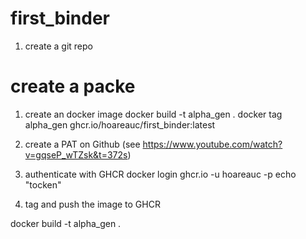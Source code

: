 # first_binder
1. create a git repo

# create a packe
1. create an docker image
	docker build -t alpha_gen .
	docker tag alpha_gen ghcr.io/hoareauc/first_binder:latest   
2. create a PAT on Github (see https://www.youtube.com/watch?v=gqseP_wTZsk&t=372s)
3. authenticate with GHCR
	docker login ghcr.io -u hoareauc -p echo "tocken"

4. tag and push the image to GHCR


docker build -t alpha_gen .